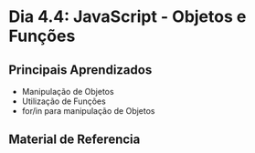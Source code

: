 # Dia 4.4: JavaScript - Objetos e Funções

## Principais Aprendizados

 * Manipulação de Objetos 
 * Utilização de Funções
 * for/in para manipulação de Objetos

## Material de Referencia